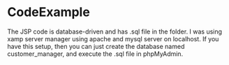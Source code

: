 # CodeExample

The JSP code is database-driven and has .sql file in the folder. I was using xamp server manager using apache and mysql server on localhost. 
If you have this setup, then you can just create the database named customer_manager, and execute the .sql file in phpMyAdmin.
